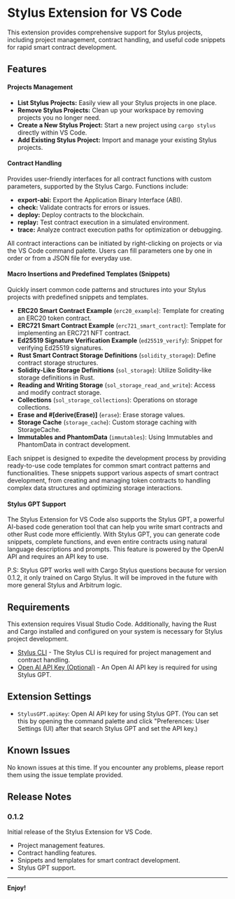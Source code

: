 # Stylus Extension for VS Code

This extension provides comprehensive support for Stylus projects, including project management, contract handling, and useful code snippets for rapid smart contract development.

## Features

#### Projects Management

- **List Stylus Projects:** Easily view all your Stylus projects in one place.
- **Remove Stylus Projects:** Clean up your workspace by removing projects you no longer need.
- **Create a New Stylus Project:** Start a new project using `cargo stylus` directly within VS Code.
- **Add Existing Stylus Project:** Import and manage your existing Stylus projects.

#### Contract Handling

Provides user-friendly interfaces for all contract functions with custom parameters, supported by the Stylus Cargo. Functions include:

- **export-abi:** Export the Application Binary Interface (ABI).
- **check:** Validate contracts for errors or issues.
- **deploy:** Deploy contracts to the blockchain.
- **replay:** Test contract execution in a simulated environment.
- **trace:** Analyze contract execution paths for optimization or debugging.

All contract interactions can be initiated by right-clicking on projects or via the VS Code command palette. Users can fill parameters one by one in order or from a JSON file for everyday use.

#### Macro Insertions and Predefined Templates (Snippets)

Quickly insert common code patterns and structures into your Stylus projects with predefined snippets and templates.

- **ERC20 Smart Contract Example** (`erc20_example`): Template for creating an ERC20 token contract.
- **ERC721 Smart Contract Example** (`erc721_smart_contract`): Template for implementing an ERC721 NFT contract.
- **Ed25519 Signature Verification Example** (`ed25519_verify`): Snippet for verifying Ed25519 signatures.
- **Rust Smart Contract Storage Definitions** (`solidity_storage`): Define contract storage structures.
- **Solidity-Like Storage Definitions** (`sol_storage`): Utilize Solidity-like storage definitions in Rust.
- **Reading and Writing Storage** (`sol_storage_read_and_write`): Access and modify contract storage.
- **Collections** (`sol_storage_collections`): Operations on storage collections.
- **Erase and #[derive(Erase)]** (`erase`): Erase storage values.
- **Storage Cache** (`storage_cache`): Custom storage caching with StorageCache.
- **Immutables and PhantomData** (`immutables`): Using Immutables and PhantomData in contract development.

Each snippet is designed to expedite the development process by providing ready-to-use code templates for common smart contract patterns and functionalities. These snippets support various aspects of smart contract development, from creating and managing token contracts to handling complex data structures and optimizing storage interactions.

#### Stylus GPT Support

The Stylus Extension for VS Code also supports the Stylus GPT, a powerful AI-based code generation tool that can help you write smart contracts and other Rust code more efficiently. With Stylus GPT, you can generate code snippets, complete functions, and even entire contracts using natural language descriptions and prompts. This feature is powered by the OpenAI API and requires an API key to use.

P.S: Stylus GPT works well with Cargo Stylus questions because for version 0.1.2, it only trained on Cargo Stylus. It will be improved in the future with more general Stylus and Arbitrum logic.

## Requirements

This extension requires Visual Studio Code. Additionally, having the Rust and Cargo installed and configured on your system is necessary for Stylus project development.

- [Stylus CLI](https://docs.arbitrum.io/stylus/stylus-quickstart#creating-a-stylus-project) - The Stylus CLI is required for project management and contract handling.
- [Open AI API Key (Optional)](https://help.openai.com/en/articles/4936850-where-do-i-find-my-api-key) - An Open AI API key is required for using Stylus GPT.

## Extension Settings

* `StylusGPT.apiKey`: Open AI API key for using Stylus GPT. (You can set this by opening the command palette and click "Preferences: User Settings (UI) after that search Stylus GPT and set the API key.)

## Known Issues

No known issues at this time. If you encounter any problems, please report them using the issue template provided.

## Release Notes

### 0.1.2

Initial release of the Stylus Extension for VS Code.

- Project management features.
- Contract handling features.
- Snippets and templates for smart contract development.
- Stylus GPT support.

---

**Enjoy!**
